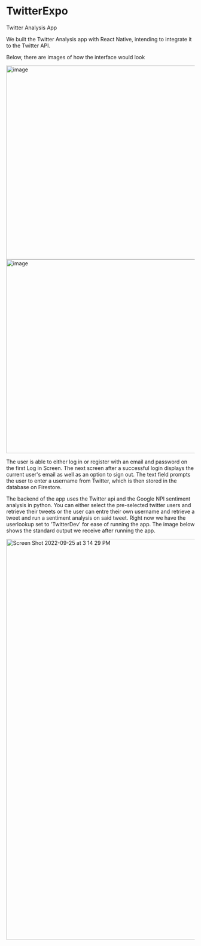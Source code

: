 # TwitterExpo
Twitter Analysis App

We built the Twitter Analysis app with React Native, intending to integrate it to the Twitter API.

Below, there are images of how the interface would look

<img width="518" alt="image" src="https://user-images.githubusercontent.com/60196943/191875151-9c583317-27f2-4354-9399-326c4f4b845b.png"> <img width="518" alt="image" src="https://user-images.githubusercontent.com/60196943/191875188-084f3321-f22c-40a0-b005-49e0716841b6.png">

The user is able to either log in or register with an email and password on the first Log in Screen. The next screen after a successful login displays the current user's email as well as an option to sign out. The text field prompts the user to enter a username from Twitter, which is then stored in the database on Firestore. 

The backend of the app uses the Twitter api and the Google NPI sentiment analysis in python. You can either select the pre-selected twitter users and retrieve their tweets or the user can entre their own username and retrieve a tweet and run a sentiment analysis on said tweet. Right now we have the userlookup set to 'TwitterDev' for ease of running the app. The image below shows the standard output we receive after running the app.

<img width="1071" alt="Screen Shot 2022-09-25 at 3 14 29 PM" src="https://user-images.githubusercontent.com/64501043/192161348-9a617ee3-d00e-4b05-8441-9d37ad2123e3.png">
